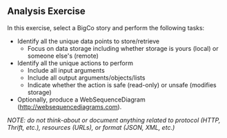 ## Analysis Exercise

In this exercise, select a BigCo story and perform the following tasks:

 * Identify all the unique data points to store/retrieve
   * Focus on data storage including whether storage is yours (local) or someone else's (remote)
 * Identify all the unique actions to perform
   * Include all input arguments
   * Include all output arguments/objects/lists
   * Indicate whether the action is safe (read-only) or unsafe (modifies storage)
 * Optionally, produce a WebSequenceDiagram (http://websequencediagrams.com).

_NOTE: do not think-about or document anything related to protocol (HTTP, Thrift, etc.), resources (URLs), or format (JSON, XML, etc.)_



 
